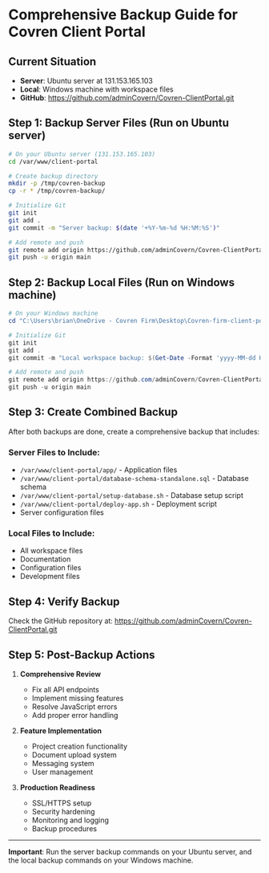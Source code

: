 # Comprehensive Backup Guide for Covren Client Portal

## Current Situation
- **Server**: Ubuntu server at 131.153.165.103
- **Local**: Windows machine with workspace files
- **GitHub**: https://github.com/adminCovern/Covren-ClientPortal.git

## Step 1: Backup Server Files (Run on Ubuntu server)

```bash
# On your Ubuntu server (131.153.165.103)
cd /var/www/client-portal

# Create backup directory
mkdir -p /tmp/covren-backup
cp -r * /tmp/covren-backup/

# Initialize Git
git init
git add .
git commit -m "Server backup: $(date '+%Y-%m-%d %H:%M:%S')"

# Add remote and push
git remote add origin https://github.com/adminCovern/Covren-ClientPortal.git
git push -u origin main
```

## Step 2: Backup Local Files (Run on Windows machine)

```powershell
# On your Windows machine
cd "C:\Users\brian\OneDrive - Covren Firm\Desktop\Covren-firm-client-portal"

# Initialize Git
git init
git add .
git commit -m "Local workspace backup: $(Get-Date -Format 'yyyy-MM-dd HH:mm:ss')"

# Add remote and push
git remote add origin https://github.com/adminCovern/Covren-ClientPortal.git
git push -u origin main
```

## Step 3: Create Combined Backup

After both backups are done, create a comprehensive backup that includes:

### Server Files to Include:
- `/var/www/client-portal/app/` - Application files
- `/var/www/client-portal/database-schema-standalone.sql` - Database schema
- `/var/www/client-portal/setup-database.sh` - Database setup script
- `/var/www/client-portal/deploy-app.sh` - Deployment script
- Server configuration files

### Local Files to Include:
- All workspace files
- Documentation
- Configuration files
- Development files

## Step 4: Verify Backup

Check the GitHub repository at: https://github.com/adminCovern/Covren-ClientPortal.git

## Step 5: Post-Backup Actions

1. **Comprehensive Review**
   - Fix all API endpoints
   - Implement missing features
   - Resolve JavaScript errors
   - Add proper error handling

2. **Feature Implementation**
   - Project creation functionality
   - Document upload system
   - Messaging system
   - User management

3. **Production Readiness**
   - SSL/HTTPS setup
   - Security hardening
   - Monitoring and logging
   - Backup procedures

---

**Important**: Run the server backup commands on your Ubuntu server, and the local backup commands on your Windows machine. 